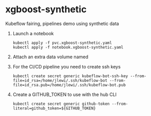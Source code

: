 # xgboost-synthetic
Kubeflow fairing, pipelines demo using synthetic data

1. Launch a notebook

   ```
   kubectl apply -f pvc.xgboost-synthetic.yaml
   kubectl apply -f notebook.xgboost-synthetic.yaml
   ```
1. Attach an extra data volume named 

1. For the CI/CD pipeline you need to create ssh keys

   ```
   kubectl create secret generic kubeflow-bot-ssh-key --from-file=id_rsa=/home/jlewi/.ssh/kubeflow-bot --from-file=id_rsa.pub=/home/jlewi/.ssh/kubeflow-bot.pub 
   ```

1. Create a GITHUB_TOKEN to use with the hub CLI

   ```
   kubectl create secret generic github-token --from-literal=github_token=${GITHUB_TOKEN}
   ```
